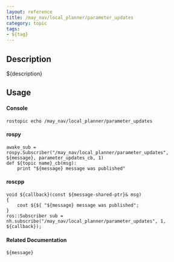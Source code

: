 ```yaml
---
layout: reference
title: /may_nav/local_planner/parameter_updates
category: topic
tags: 
- ${tag}
---
```


## Description
${description}

## Usage
#### Console
```
rostopic echo /may_nav/local_planner/parameter_updates
```

#### rospy
```
awake_sub = rospy.Subscriber("/may_nav/local_planner/parameter_updates", ${message}, parameter_updates_cb, 1)
def ${topic name}_cb(msg):
    print "${message} message was published"
```

#### roscpp
```
void ${callback}(const ${message-shared-ptr}& msg)
{
    cout ${${ "${message} message was published";
}
ros::Subscriber sub = nh.subscribe("/may_nav/local_planner/parameter_updates", 1, ${callback});
```

#### Related Documentation
``${message}``  